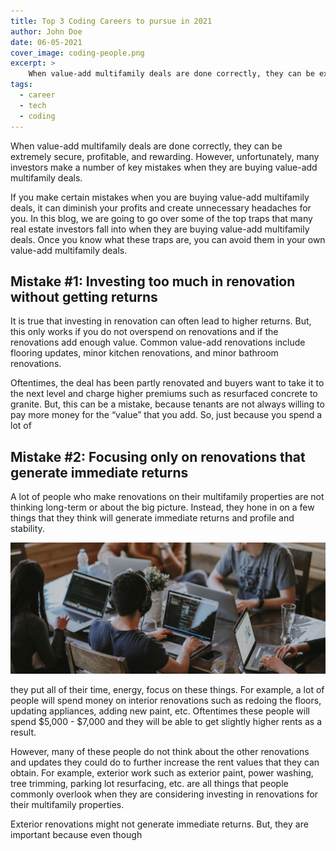 ```yaml
---
title: Top 3 Coding Careers to pursue in 2021
author: John Doe
date: 06-05-2021
cover_image: coding-people.png
excerpt: >
    When value-add multifamily deals are done correctly, they can be extremely secure, profitable, and rewarding. However, unfortunately, many investors make a number of key mistakes when they are buying value-add multifamily deals.
tags:
  - career
  - tech
  - coding
---
```


When value-add multifamily deals are done correctly, they can be extremely secure, profitable, and rewarding. However, unfortunately, many investors make a number of key mistakes when they are buying value-add multifamily deals.

If you make certain mistakes when you are buying value-add multifamily deals, it can diminish your profits and create unnecessary headaches for you. In this blog, we are going to go over some of the top traps that many real estate investors fall into when they are buying value-add multifamily deals. Once you know what these traps are, you can avoid them in your own value-add multifamily deals.

## Mistake #1: Investing too much in renovation without getting returns

It is true that investing in renovation can often lead to higher returns. But, this only works if you do not overspend on renovations and if the renovations add enough value. Common value-add renovations include flooring updates, minor kitchen renovations, and minor bathroom renovations.

Oftentimes, the deal has been partly renovated and buyers want to take it to the next level and charge higher premiums such as resurfaced concrete to granite. But, this can be a mistake, because tenants are not always willing to pay more money for the “value” that you add. So, just because you spend a lot of

## Mistake #2: Focusing only on renovations that generate immediate returns

A lot of people who make renovations on their multifamily properties are not thinking long-term or about the big picture. Instead, they hone in on a few things that they think will generate immediate returns and profile and stability.

![Banner image](../public/images/articles/cover/coding-people.png)

they put all of their time, energy, focus on these things. For example, a lot of people will spend money on interior renovations such as redoing the floors, updating appliances, adding new paint, etc. Oftentimes these people will spend $5,000 - $7,000 and they will be able to get slightly higher rents as a result.

However, many of these people do not think about the other renovations and updates they could do to further increase the rent values that they can obtain. For example, exterior work such as exterior paint, power washing, tree trimming, parking lot resurfacing, etc. are all things that people commonly overlook when they are considering investing in renovations for their multifamily properties.

Exterior renovations might not generate immediate returns. But, they are important because even though
